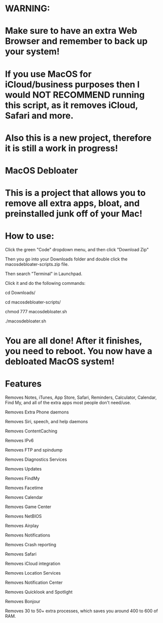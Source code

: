 # WARNING:
# Make sure to have an extra Web Browser and remember to back up your system!
# If you use MacOS for iCloud/business purposes then I would NOT RECOMMEND running this script, as it removes iCloud, Safari and more.
# Also this is a new project, therefore it is still a work in progress!

# MacOS Debloater

# This is a project that allows you to remove all extra apps, bloat, and preinstalled junk off of your Mac!

# How to use:

Click the green "Code" dropdown menu, and then click "Download Zip"

Then you go into your Downloads folder and double click the macosdebloater-scripts.zip file.

Then search "Terminal" in Launchpad.

Click it and do the following commands:

cd Downloads/

cd macosdebloater-scripts/

chmod 777 macosdebloater.sh

./macosdebloater.sh

# You are all done! After it finishes, you need to reboot. You now have a debloated MacOS system!

# Features

Removes Notes, iTunes, App Store, Safari, Reminders, Calculator, Calendar, Find My, and all of the extra apps most people don't need/use.

Removes Extra Phone daemons

Removes Siri, speech, and help daemons

Removes ContentCaching

Removes IPv6

Removes FTP and spindump

Removes Diagnostics Services

Removes Updates

Removes FindMy

Removes Facetime

Removes Calendar

Removes Game Center

Removes NetBIOS

Removes Airplay

Removes Notifications

Removes Crash reporting

Removes Safari

Removes iCloud integration

Removes Location Services

Removes Notification Center

Removes Quicklook and Spotlight

Removes Bonjour

Removes 30 to 50+ extra processes, which saves you around 400 to 600 of RAM.
